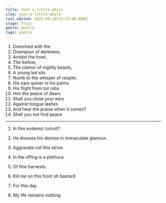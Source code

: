 ```yaml
---
title: Just a little while
slug: just-a-little-while
last_edited: 2023-09-10T15:37:00.000Z
stage: fruit
genre: poetry
tags: poetry
---
```


1. Drenched with the
1. Downpour of darkness,
1. Amidst the howl,
1. The bellow,
1. The clamor of nightly beasts,
1. A young lad sits
1. Numb to the whisper of respite.
1. His ears quiver in his palms
1. His flight from toil robs
1. Him the peace of dawn.
1. Shall you close your ears
1. Against tongue lashes
1. And hear the praise when it comes?
1. Shall you not find peace

---

1. In this endemic tumult?
1. He dresses his demise in immaculate glamour.
1. Aggravate not this strive.
1. In the offing is a plethora
1. Of fine harvests.

1. Kill me on this front oh bastard
1. For this day
1. My life remains nothing
